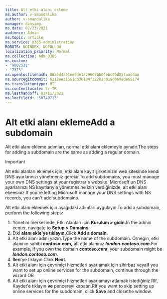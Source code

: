 ```yaml
---
title: Alt etki alanı ekleme
ms.author: v-smandalika
author: v-smandalika
manager: dansimp
ms.date: 02/23/2021
audience: Admin
ms.topic: article
ms.service: o365-administration
ROBOTS: NOINDEX, NOFOLLOW
localization_priority: Normal
ms.collection: Adm_O365
ms.custom:
- "9002531"
- "7375"
ms.openlocfilehash: 08a5d4a51ee8de1a29607bb04ebc05d85faaddaa
ms.sourcegitcommit: 6312ee31561db36104f32282d019d069ede69174
ms.translationtype: MT
ms.contentlocale: tr-TR
ms.lasthandoff: 03/11/2021
ms.locfileid: "50749713"
---
```

# <a name="add-a-subdomain"></a><span data-ttu-id="c7d80-102">Alt etki alanı ekleme</span><span class="sxs-lookup"><span data-stu-id="c7d80-102">Add a subdomain</span></span>

<span data-ttu-id="c7d80-103">Alt etki alanı ekleme adımları, normal etki alanı eklemeyle aynıdır.</span><span class="sxs-lookup"><span data-stu-id="c7d80-103">The steps for adding a subdomain are the same as adding a regular domain.</span></span> 

> [!IMPORTANT]
> <span data-ttu-id="c7d80-104">Alt etki alanları eklemek için, etki alanı kayıt şirketinizin web sitesinde kendi DNS ayarlarınızı yönetmeniz gerekir.</span><span class="sxs-lookup"><span data-stu-id="c7d80-104">To add subdomains, you must manage your own DNS settings at your registrar's website.</span></span> <span data-ttu-id="c7d80-105">Microsoft'un DNS ayarlarınızı NS kayıtlarıyla yönetmesine izin verdiğinizde, alt etki alanı ekeesiniz.</span><span class="sxs-lookup"><span data-stu-id="c7d80-105">If you're letting Microsoft manage your DNS settings with NS records, you can't add subdomains.</span></span> 

<span data-ttu-id="c7d80-106">Alt etki alanı eklemek için aşağıdaki adımları uygulayın:</span><span class="sxs-lookup"><span data-stu-id="c7d80-106">To add a subdomain, perform the following steps:</span></span>

1. <span data-ttu-id="c7d80-107">Yönetim merkezinde, Etki Alanları için **Kurulum > gidin.**</span><span class="sxs-lookup"><span data-stu-id="c7d80-107">In the admin center, navigate to **Setup > Domains**.</span></span>
2. <span data-ttu-id="c7d80-108">Etki **alanı ekle'ye tıklayın.**</span><span class="sxs-lookup"><span data-stu-id="c7d80-108">Click **Add a domain**.</span></span>
3. <span data-ttu-id="c7d80-109">Alt etki alanı adını yazın.</span><span class="sxs-lookup"><span data-stu-id="c7d80-109">Type the name of the subdomain.</span></span> <span data-ttu-id="c7d80-110">Örneğin, etki alanının sahibi **contoso.com,** alt etki alanınız **_london.contoso.com._**</span><span class="sxs-lookup"><span data-stu-id="c7d80-110">For example, if you own the domain **contoso.com**, your subdomain might be **_london.contoso.com_**.</span></span>
4. <span data-ttu-id="c7d80-111">**İleri**'ye tıklayın.</span><span class="sxs-lookup"><span data-stu-id="c7d80-111">Click **Next**.</span></span>
5. <span data-ttu-id="c7d80-112">Alt etki alanı için çevrimiçi hizmetleri ayarlamak için sihirbaz veya</span><span class="sxs-lookup"><span data-stu-id="c7d80-112">If you want to set up online services for the subdomain, continue through the wizard OR</span></span>
6. <span data-ttu-id="c7d80-113">Alt etki alanı için çevrimiçi hizmetleri ayarlamayı atlamak istediğiniz RIf, Kaydet'e tıklayın **ve** pencereyi kapatın.</span><span class="sxs-lookup"><span data-stu-id="c7d80-113">RIf you want to skip setting up online services for the subdomain, click **Save** and closethe window.</span></span>

